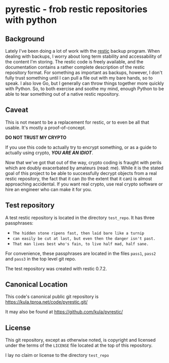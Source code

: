 # pyrestic - frob restic repositories with python

## Background

Lately I've been doing a lot of work with the
[restic](https://github.com/restic/restic) backup program. When dealing with
backups, I worry about long term stability and accessability of the content
I'm storing. The restic code is freely available, and the documentation 
contains a rather complete description of the restic repository format. For
something as important as backups, however, I don't fully trust something
until I can pull a file out with my bare hands, so to speak. I also love
Go, but I generally can throw things together more quickly with Python.
So, to both exercise and soothe my mind, enough Python to be able to tear
something out of a native restic repository.

## Caveat

This is not meant to be a replacement for restic, or to even be all that
usable. It's mostly a proof-of-concept.

**DO NOT TRUST MY CRYPTO**

If you use this code to actually try to encrypt something, or as a guide
to actually using crypto, **_YOU ARE AN IDIOT_**.

Now that we've got that out of the way, crypto coding is fraught with perils
which are doubly exacerbated by amateurs (read: me). While it is the stated
goal of this project to be able to successfully decrypt objects from a real
restic repository, the fact that it can (to the extent that it can) is almost
approaching accidental. If you want real crypto, use real crypto software
or hire an engineer who can make it for you.

## Test repository

A test restic repository is located in the directory `test_repo`. It has
three passphrases:

* `The hidden stone ripens fast, then laid bare like a turnip`
* `can easily be cut at last, but even then the danger isn't past.`
* `That man lives best who's fain, to live half mad, half sane.`

For convenience, these passphrases are located in the files `pass1`,
`pass2` and `pass3` in the top level git repo.

The test repository was created with restic 0.7.2.

## Canonical Location

This code's canonical public git repository is
https://kula.tproa.net/code/pyrestic.git/

It may also be found at https://github.com/kula/pyrestic/

## License

This git repository, except as otherwise noted, is copyright and licensed under
the terms of the `LICENSE` file located at the top of this repository.

I lay no claim or license to the directory `test_repo`
